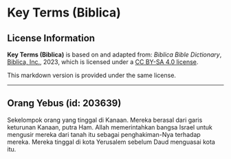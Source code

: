 # Key Terms (Biblica)

## License Information

**Key Terms (Biblica)** is based on and adapted from: _Biblica Bible Dictionary_, [Biblica, Inc.](https://www.biblica.com/), 2023, which is licensed under a [CC BY-SA 4.0 license](https://creativecommons.org/licenses/by-sa/4.0/legalcode.en).

This markdown version is provided under the same license.



--------------------------------

## Orang Yebus (id: 203639)

Sekelompok orang yang tinggal di Kanaan. Mereka berasal dari garis keturunan Kanaan, putra Ham. Allah memerintahkan bangsa Israel untuk mengusir mereka dari tanah itu sebagai penghakiman\-Nya terhadap mereka. Mereka tinggal di kota Yerusalem sebelum Daud menguasai kota itu.


